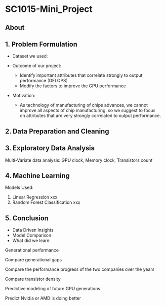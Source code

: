 # SC1015-Mini_Project

## About


## 1. Problem Formulation
- Dataset we used:
- Outcome of our project:
     - Identify important attributes that correlate strongly to output performance (GFLOPS)
     - Modify the factors to improve the GPU performance
       
- Motivation:
     - As technology of manufacturing of chips advances, we cannot improve all aspects of chip manufacturing, so we suggest to focus on attributes that are very strongly correlated to output performance.

## 2. Data Preparation and Cleaning

## 3. Exploratory Data Analysis
Multi-Variate data analysis: 
GPU clock, Memory clock, Transistors count



## 4. Machine Learning

Models Used:
1. Linear Regression
     xxx
2. Random Forest Classification
     xxx



## 5. Conclusion 
-  Data Driven Insights
-  Model Comparison
-  What did we learn


Generational performance 

Compare generational gaps 

Compare the performance progress of the two companies over the years 

Compare transistor density 

Predictive modeling of future GPU generations 

Predict Nvidia or AMD is doing better 

